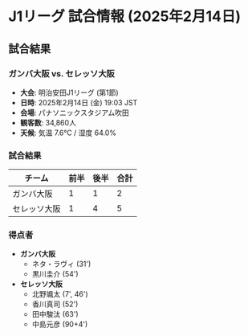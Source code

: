 # J1リーグ 試合情報 (2025年2月14日)

## 試合結果
### **ガンバ大阪 vs. セレッソ大阪**
- **大会**: 明治安田J1リーグ (第1節)
- **日時**: 2025年2月14日 (金) 19:03 JST
- **会場**: パナソニックスタジアム吹田
- **観客数**: 34,860人
- **天候**: 気温 7.6℃ / 湿度 64.0%

### **試合結果**
| チーム        | 前半 | 後半 | 合計 |
|--------------|------|------|------|
| ガンバ大阪   | 1    | 1    | 2    |
| セレッソ大阪 | 1    | 4    | 5    |

### **得点者**
- **ガンバ大阪**
  - ネタ・ラヴィ (31')
  - 黒川圭介 (54')
- **セレッソ大阪**
  - 北野颯太 (7', 46')
  - 香川真司 (52')
  - 田中駿汰 (63')
  - 中島元彦 (90+4')
